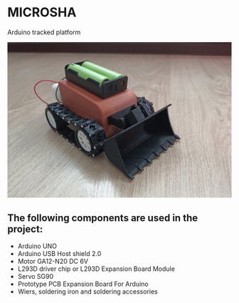 # MICROSHA
Arduino tracked platform

![Microsha](https://github.com/mppks/microsha/blob/main/microsha.jpg)

## The following components are used in the project:
- Arduino UNO
- Arduino USB Host shield 2.0
- Motor GA12-N20 DC 6V
- L293D driver chip or L293D Expansion Board Module
- Servo SG90
- Prototype PCB Expansion Board For Arduino
- Wiers, soldering iron and soldering accessories